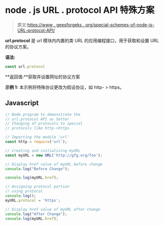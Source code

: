 # node . js URL . protocol API 特殊方案

> 原文:[https://www . geesforgeks . org/special-schemes-of-node-js-URL-protocol-API/](https://www.geeksforgeeks.org/special-schemes-of-node-js-url-protocol-api/)

**url.protocol** 是 url 模块内内置的类 URL 的应用编程接口，用于获取和设置 URL 的协议方案。

**语法:**

```js
const url.protocol
```

**返回值:**获取并设置网址的协议方案

**示例 1:** 本示例将特殊协议更改为假设协议，如 http- > https。

## Javascript

```js
// Node program to demonstrate the  
// url.protocol API as Setter  
// Changing of protocols to special
// protocols like http->https

// Importing the module 'url' 
const http = require('url'); 

// Creating and initializing myURL 
const myURL = new URL('http://gfg.org/foo'); 

// Display href value of myURL before change 
console.log("Before Change"); 

console.log(myURL.href); 

// Assigning protocol portion 
// using protocol 
console.log(); 
myURL.protocol = 'https'; 

// Display href value of myURL after change 
console.log("After Change"); 
console.log(myURL.href); 
```